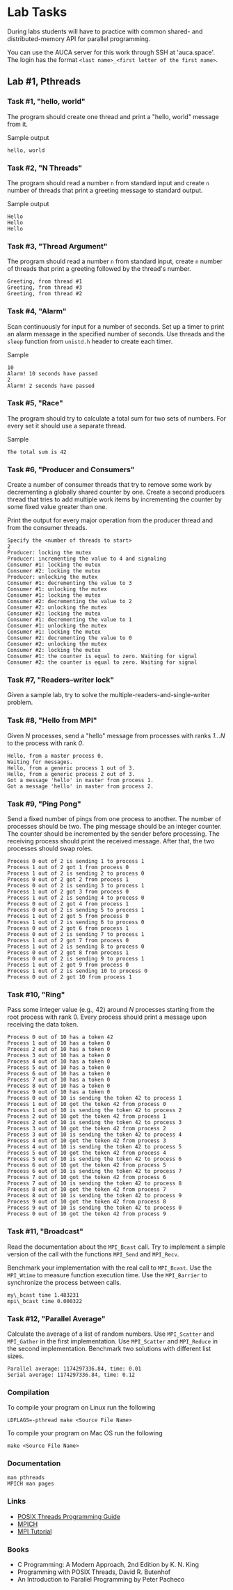 Lab Tasks
=========

During labs students will have to practice with common shared- and
distributed-memory API for parallel programming.

You can use the AUCA server for this work through SSH at 'auca.space'. The login
has the format `<last name>_<first letter of the first name>`.

## Lab #1, Pthreads

### Task #1, "hello, world"

The program should create one thread and print a "hello, world" message from it.

Sample output

```
hello, world
```

### Task #2, "N Threads"

The program should read a number `n` from standard input and create `n` number
of threads that print a greeting message to standard output.

Sample output

```
Hello
Hello
Hello
```

### Task #3, "Thread Argument"

The program should read a number `n` from standard input, create `n` number of
threads that print a greeting followed by the thread's number.

```
Greeting, from thread #1
Greeting, from thread #3
Greeting, from thread #2
```

### Task #4, "Alarm"

Scan continuously for input for a number of seconds. Set up a timer to print an
alarm message in the specified number of seconds. Use threads and the `sleep`
function from `unistd.h` header to create each timer.

Sample

```
10
Alarm! 10 seconds have passed
2
Alarm! 2 seconds have passed
```

### Task #5, "Race"

The program should try to calculate a total sum for two sets of numbers. For
every set it should use a separate thread.

Sample

```
The total sum is 42
```

### Task #6, "Producer and Consumers"

Create a number of consumer threads that try to remove some work by
decrementing a globally shared counter by one. Create a second producers
thread that tries to add multiple work items by incrementing the
counter by some fixed value greater than one.

Print the output for every major operation from the producer thread
and from the consumer threads.

```
Specify the <number of threads to start>
2
Producer: locking the mutex
Producer: incrementing the value to 4 and signaling
Consumer #1: locking the mutex
Consumer #2: locking the mutex
Producer: unlocking the mutex
Consumer #1: decrementing the value to 3
Consumer #1: unlocking the mutex
Consumer #1: locking the mutex
Consumer #2: decrementing the value to 2
Consumer #2: unlocking the mutex
Consumer #2: locking the mutex
Consumer #1: decrementing the value to 1
Consumer #1: unlocking the mutex
Consumer #1: locking the mutex
Consumer #2: decrementing the value to 0
Consumer #2: unlocking the mutex
Consumer #2: locking the mutex
Consumer #1: the counter is equal to zero. Waiting for signal
Consumer #2: the counter is equal to zero. Waiting for signal
```

### Task #7, "Readers–writer lock"

Given a sample lab, try to solve the multiple-readers-and-single-writer problem.

### Task #8, "Hello from MPI"

Given _N_ processes, send a "hello" message from processes with ranks _1...N_ to
the process with rank _0_.

```
Hello, from a master process 0.
Waiting for messages.
Hello, from a generic process 1 out of 3.
Hello, from a generic process 2 out of 3.
Got a message 'hello' in master from process 1.
Got a message 'hello' in master from process 2.
```

### Task #9, "Ping Pong"

Send a fixed number of pings from one process to another. The number of
processes should be two. The ping message should be an integer counter. The
counter should be incremented by the sender before processing. The receiving
process should print the received message. After that, the two processes should
swap roles.

```
Process 0 out of 2 is sending 1 to process 1
Process 1 out of 2 got 1 from process 0
Process 1 out of 2 is sending 2 to process 0
Process 0 out of 2 got 2 from process 1
Process 0 out of 2 is sending 3 to process 1
Process 1 out of 2 got 3 from process 0
Process 1 out of 2 is sending 4 to process 0
Process 0 out of 2 got 4 from process 1
Process 0 out of 2 is sending 5 to process 1
Process 1 out of 2 got 5 from process 0
Process 1 out of 2 is sending 6 to process 0
Process 0 out of 2 got 6 from process 1
Process 0 out of 2 is sending 7 to process 1
Process 1 out of 2 got 7 from process 0
Process 1 out of 2 is sending 8 to process 0
Process 0 out of 2 got 8 from process 1
Process 0 out of 2 is sending 9 to process 1
Process 1 out of 2 got 9 from process 0
Process 1 out of 2 is sending 10 to process 0
Process 0 out of 2 got 10 from process 1
```

### Task #10, "Ring"

Pass some integer value (e.g., 42) around _N_ processes starting from the root
process with rank 0. Every process should print a message upon receiving the
data token.

```
Process 0 out of 10 has a token 42
Process 1 out of 10 has a token 0
Process 2 out of 10 has a token 0
Process 3 out of 10 has a token 0
Process 4 out of 10 has a token 0
Process 5 out of 10 has a token 0
Process 6 out of 10 has a token 0
Process 7 out of 10 has a token 0
Process 8 out of 10 has a token 0
Process 9 out of 10 has a token 0
Process 0 out of 10 is sending the token 42 to process 1
Process 1 out of 10 got the token 42 from process 0
Process 1 out of 10 is sending the token 42 to process 2
Process 2 out of 10 got the token 42 from process 1
Process 2 out of 10 is sending the token 42 to process 3
Process 3 out of 10 got the token 42 from process 2
Process 3 out of 10 is sending the token 42 to process 4
Process 4 out of 10 got the token 42 from process 3
Process 4 out of 10 is sending the token 42 to process 5
Process 5 out of 10 got the token 42 from process 4
Process 5 out of 10 is sending the token 42 to process 6
Process 6 out of 10 got the token 42 from process 5
Process 6 out of 10 is sending the token 42 to process 7
Process 7 out of 10 got the token 42 from process 6
Process 7 out of 10 is sending the token 42 to process 8
Process 8 out of 10 got the token 42 from process 7
Process 8 out of 10 is sending the token 42 to process 9
Process 9 out of 10 got the token 42 from process 8
Process 9 out of 10 is sending the token 42 to process 0
Process 0 out of 10 got the token 42 from process 9
```

### Task #11, "Broadcast"

Read the documentation about the `MPI_Bcast` call. Try to implement a simple
version of the call with the functions `MPI_Send` and `MPI_Recv`.

Benchmark your implementation with the real call to `MPI_Bcast`. Use the
`MPI_Wtime` to measure function execution time. Use the `MPI_Barrier` to
synchronize the process between calls.

```
my\_bcast time 1.483231
mpi\_bcast time 0.000322
```

### Task #12, "Parallel Average"

Calculate the average of a list of random numbers. Use `MPI_Scatter` and
`MPI_Gather` in the first implementation. Use `MPI_Scatter` and `MPI_Reduce` in
the second implementation. Benchmark two solutions with different list sizes.

```
Parallel average: 1174297336.84, time: 0.01
Serial average: 1174297336.84, time: 0.12
```

### Compilation

To compile your program on Linux run the following

    LDFLAGS=-pthread make <Source File Name>

To compile your program on Mac OS run the following

    make <Source File Name>

### Documentation

    man pthreads
    MPICH man pages

### Links

* [POSIX Threads Programming Guide](https://computing.llnl.gov/tutorials/pthreads)
* [MPICH](http://www.mpich.org/static/docs/latest/www)
* [MPI Tutorial](http://mpitutorial.com/tutorials)

### Books

* C Programming: A Modern Approach, 2nd Edition by K. N. King
* Programming with POSIX Threads, David R. Butenhof
* An Introduction to Parallel Programming by Peter Pacheco

